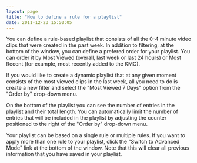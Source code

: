 ```yaml
---
layout: page
title: "How to define a rule for a playlist"
date: 2011-12-23 15:50:05
---
```


<p class="MsoBodyText">
  You can define a rule-based playlist that consists of all the 0-4 minute video clips that were created in the past week. In addition to filtering, at the bottom of the window, you can define a prefered order for your playlist. You can order it by Most Viewed (overall, last week or last 24 hours) or Most Recent (for example, most recently added to the KMC). 
</p>

<p class="MsoBodyText">
  If you would like to create a dynamic playlist that at any given moment consists of the most viewed clips in the last week, all you need to do is create a new filter and select the "Most Viewed 7 Days" option from the "Order by" drop-down menu. 
</p>

<p class="MsoBodyText">
  On the bottom of the playlist you can see the number of entries in the playlist and their total length. You can automatically limit the number of entries that will be included in the playlist by adjusting the counter positioned to the right of the "Order by" drop-down menu. 
</p>

<p class="MsoBodyText">
  Your playlist can be based on a single rule or multiple rules. If you want to apply more than one rule to your playlist, click the "Switch to Advanced Mode" link at the bottom of the window. Note that this will clear all previous information that you have saved in your playlist.
</p>

<p class="MsoBodyText">
   
</p>